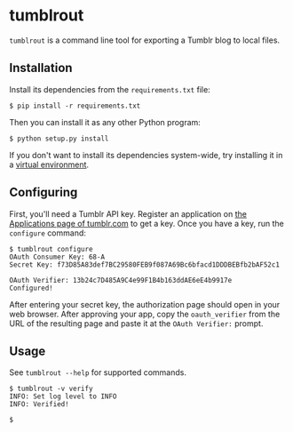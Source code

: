 # tumblrout #

`tumblrout` is a command line tool for exporting a Tumblr blog to local files.


## Installation ##

Install its dependencies from the `requirements.txt` file:

    $ pip install -r requirements.txt

Then you can install it as any other Python program:

    $ python setup.py install

If you don't want to install its dependencies system-wide, try installing it in a [virtual environment](http://www.virtualenv.org/).


## Configuring ##

First, you'll need a Tumblr API key. Register an application on [the Applications page of tumblr.com](http://www.tumblr.com/oauth/apps) to get a key. Once you have a key, run the `configure` command:

    $ tumblrout configure
    OAuth Consumer Key: 68-A
    Secret Key: f73D85A83def7BC29580FEB9f087A69Bc6bfacd1DDDBEBfb2bAF52c1

    OAuth Verifier: 13b24c7D485A9C4e99F1B4b163ddAE6eE4b9917e
    Configured!

After entering your secret key, the authorization page should open in your web browser. After approving your app, copy the `oauth_verifier` from the URL of the resulting page and paste it at the `OAuth Verifier:` prompt.


## Usage ##

See `tumblrout --help` for supported commands.

    $ tumblrout -v verify
    INFO: Set log level to INFO
    INFO: Verified!

    $
